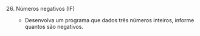 26. Números negativos (IF)

    - Desenvolva um programa que dados três números inteiros, informe quantos são negativos.